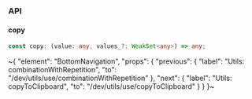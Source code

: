 

### API

#### copy

```ts
const copy: (value: any, values_?: WeakSet<any>) => any;
```


~{
  "element": "BottomNavigation",
  "props": {
    "previous": {
      "label": "Utils: combinationWithRepetition",
      "to": "/dev/utils/use/combinationWithRepetition"
    },
    "next": {
      "label": "Utils: copyToClipboard",
      "to": "/dev/utils/use/copyToClipboard"
    }
  }
}~